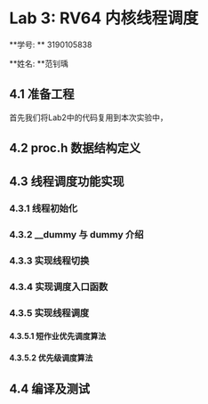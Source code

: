 # Lab 3: RV64 内核线程调度

**学号: ** 3190105838

**姓名: **范钊瑀

## 4.1 准备工程
首先我们将Lab2中的代码复用到本次实验中，


## 4.2 proc.h 数据结构定义


## 4.3 线程调度功能实现

### 4.3.1 线程初始化

### 4.3.2 __dummy 与 dummy 介绍

### 4.3.3 实现线程切换


### 4.3.4 实现调度入口函数

### 4.3.5 实现线程调度

#### 4.3.5.1 短作业优先调度算法

#### 4.3.5.2 优先级调度算法

## 4.4 编译及测试

